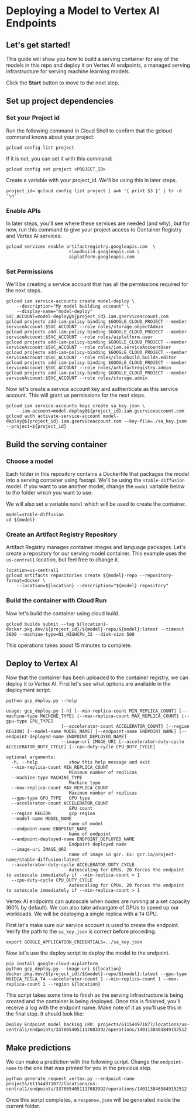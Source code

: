# Deploying a Model to Vertex AI Endpoints

## Let's get started!

This guide will show you how to build a serving container for any of the models in this repo and deploy it on Vertex AI endpoints, a managed serving infrastructure for serving machine learning models.

Click the **Start** button to move to the next step.

## Set up project dependencies

### Set your Project id

Run the following command in Cloud Shell to confirm that the gcloud command knows about your project:

```shell
gcloud config list project
```

If it is not, you can set it with this command:

```shell
gcloud config set project <PROJECT_ID>
```

Create a variable with your project_id. We'll be using this in later steps.

```shell
project_id=`gcloud config list project | awk '{ print $3 }' | tr -d '\n'`
```

### Enable APIs

In later steps, you'll see where these services are needed (and why), but for now, run this command to give your project access to Container Registry and Vertex AI services:

```shell
gcloud services enable artifactregistry.googleapis.com  \
                        cloudbuild.googleapis.com \
                        aiplatform.googleapis.com 
```

### Set Permissions

We'll be creating a service account that has all the permissions required for the next steps.

```shell
gcloud iam service-accounts create model-deploy \
    --description="My model building account" \
    --display-name="model-deploy"
SVC_ACCOUNT=model-deploy@${project_id}.iam.gserviceaccount.com
gcloud projects add-iam-policy-binding $GOOGLE_CLOUD_PROJECT --member serviceAccount:$SVC_ACCOUNT --role roles/storage.objectAdmin
gcloud projects add-iam-policy-binding $GOOGLE_CLOUD_PROJECT --member serviceAccount:$SVC_ACCOUNT --role roles/aiplatform.user
gcloud projects add-iam-policy-binding $GOOGLE_CLOUD_PROJECT --member serviceAccount:$SVC_ACCOUNT --role roles/iam.serviceAccountUser
gcloud projects add-iam-policy-binding $GOOGLE_CLOUD_PROJECT --member serviceAccount:$SVC_ACCOUNT --role roles/cloudbuild.builds.editor
gcloud projects add-iam-policy-binding $GOOGLE_CLOUD_PROJECT --member serviceAccount:$SVC_ACCOUNT --role roles/artifactregistry.admin
gcloud projects add-iam-policy-binding $GOOGLE_CLOUD_PROJECT --member serviceAccount:$SVC_ACCOUNT --role roles/storage.admin
```

Now let's create a service account key and authenticate as this service account. This will grant us permissions for the next steps.

```shell
gcloud iam service-accounts keys create sa_key.json \
    --iam-account=model-deploy@${project_id}.iam.gserviceaccount.com
gcloud auth activate-service-account model-deploy@${project_id}.iam.gserviceaccount.com --key-file=./sa_key.json --project=${project_id}
```

## Build the serving container

### Choose a model

Each folder in this repository contains a Dockerfile that packages the model into a serving container using fastapi. We'll be using the `stable-diffusion` model. If you want to use another model, change the `model` variable below to the folder which you want to use.

We will also set a variable `model` which will be used to create the container.

```shell
model=stable-diffusion
cd ${model}
```

### Create an Artifact Registry Repository

Artifact Registry manages container images and language packages. Let's create a repository for our serving model container. This example uses the `us-central1` location, but feel free to change it.

```shell
location=us-central1
gcloud artifacts repositories create ${model}-repo --repository-format=docker \
    --location=${location} --description="${model} repository"
```

### Build the container with Cloud Run

Now let's build the container using cloud build.

```shell
gcloud builds submit --tag ${location}-docker.pkg.dev/${project_id}/${model}-repo/${model}:latest --timeout 3600 --machine-type=N1_HIGHCPU_32 --disk-size 500
```

This operations takes about 15 minutes to complete.

## Deploy to Vertex AI

Now that the container has been uploaded to the container registry, we can deploy it to Vertex AI. First let's see what options are available in the deployment script.

```shell
python gcp_deploy.py --help
```

```shell
usage: gcp_deploy.py [-h] [--min-replica-count MIN_REPLICA_COUNT] [--machine-type MACHINE_TYPE] [--max-replica-count MAX_REPLICA_COUNT] [--gpu-type GPU_TYPE]
                     [--accelerator-count ACCELERATOR_COUNT] [--region REGION] [--model-name MODEL_NAME] [--endpoint-name ENDPOINT_NAME] [--endpoint-deployed-name ENDPOINT_DEPLOYED_NAME]
                     --image-uri IMAGE_URI [--accelerator-duty-cycle ACCELERATOR_DUTY_CYCLE] [--cpu-duty-cycle CPU_DUTY_CYCLE]

optional arguments:
  -h, --help            show this help message and exit
  --min-replica-count MIN_REPLICA_COUNT
                        Minimum number of replicas
  --machine-type MACHINE_TYPE
                        Machine type
  --max-replica-count MAX_REPLICA_COUNT
                        Maximum number of replicas
  --gpu-type GPU_TYPE   GPU type
  --accelerator-count ACCELERATOR_COUNT
                        GPU count
  --region REGION       gcp region
  --model-name MODEL_NAME
                        name of model
  --endpoint-name ENDPOINT_NAME
                        Name of endpoint
  --endpoint-deployed-name ENDPOINT_DEPLOYED_NAME
                        Endpoint deployed name
  --image-uri IMAGE_URI
                        name of image in gcr. Ex: gcr.io/project-name/stable-diffusion:latest
  --accelerator-duty-cycle ACCELERATOR_DUTY_CYCLE
                        Autoscaling for GPUs. 20 forces the endpoint to autoscale immediately if --min-replica-count > 1
  --cpu-duty-cycle CPU_DUTY_CYCLE
                        Autoscaling for CPUs. 20 forces the endpoint to autoscale immediately if --min-replica-count > 1
```

Vertex AI endpoints can autoscale when nodes are running at a set capacity (60% by default). We can also take advangate of GPUs to speed up our workloads. We will be deploying a single replica with a `T4` GPU.

First let's make sure our service account is used to create the endpoint. Verify the path to the `sa_key.json` is correct before proceding.

```shell
export GOOGLE_APPLICATION_CREDENTIALS=../sa_key.json
```

Now let's use the deploy script to deploy the model to the endpoint.

```shell
pip install google-cloud-aiplatform
python gcp_deploy.py --image-uri ${location}-docker.pkg.dev/${project_id}/${model}-repo/${model}:latest --gpu-type NVIDIA_TESLA_T4 --accelerator-count 1 --min-replica-count 1 --max-replica-count 1 --region ${location}
```

This script takes some time to finish as the serving infrastructure is being created and the container is being deployed. Once this is finished, you'll receive a log with the endpoint name. Make note of it as you'll use this in the final step. It should look like:

```text
Deploy Endpoint model backing LRO: projects/611544971877/locations/us-central1/endpoints/3370654051117083392/operations/1401138463849152512
```

## Make predictions

We can make a prediction with the following script. Change the `endpoint-name` to the one that was printed for you in the previous step.

```shell
python generate_request_vertex.py --endpoint-name projects/611544971877/locations/us-central1/endpoints/3370654051117083392/operations/1401138463849152512
```

Once this script completes, a `response.json` will be generated inside the current folder. 